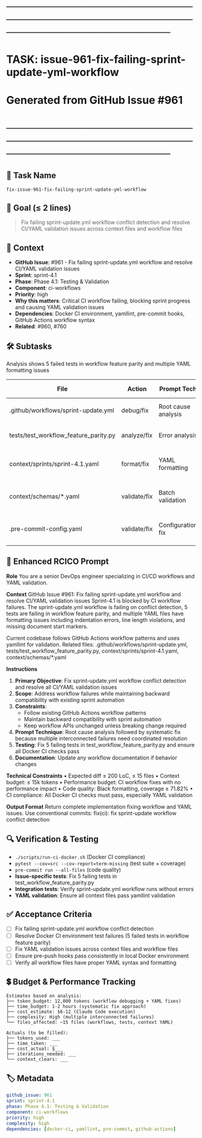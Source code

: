 # ────────────────────────────────────────────────────────────────────────
# TASK: issue-961-fix-failing-sprint-update-yml-workflow
# Generated from GitHub Issue #961
# ────────────────────────────────────────────────────────────────────────

## 📌 Task Name
`fix-issue-961-fix-failing-sprint-update-yml-workflow`

## 🎯 Goal (≤ 2 lines)
> Fix failing sprint-update.yml workflow conflict detection and resolve CI/YAML validation issues across context files and workflow files

## 🧠 Context
- **GitHub Issue**: #961 - Fix failing sprint-update.yml workflow and resolve CI/YAML validation issues
- **Sprint**: sprint-4.1
- **Phase**: Phase 4.1: Testing & Validation
- **Component**: ci-workflows
- **Priority**: high
- **Why this matters**: Critical CI workflow failing, blocking sprint progress and causing YAML validation issues
- **Dependencies**: Docker CI environment, yamllint, pre-commit hooks, GitHub Actions workflow syntax
- **Related**: #960, #760

## 🛠️ Subtasks
Analysis shows 5 failed tests in workflow feature parity and multiple YAML formatting issues

| File | Action | Prompt Tech | Purpose | Context Impact |
|------|--------|-------------|---------|----------------|
| .github/workflows/sprint-update.yml | debug/fix | Root cause analysis | Fix conflict detection failing | High |
| tests/test_workflow_feature_parity.py | analyze/fix | Error analysis | Fix 5 failing tests | High |
| context/sprints/sprint-4.1.yaml | format/fix | YAML formatting | Fix indentation and line length | Medium |
| context/schemas/*.yaml | validate/fix | Batch validation | Fix multiple document errors | Medium |
| .pre-commit-config.yaml | validate/fix | Configuration fix | Ensure hooks pass in Docker | Medium |

## 📝 Enhanced RCICO Prompt
**Role**
You are a senior DevOps engineer specializing in CI/CD workflows and YAML validation.

**Context**
GitHub Issue #961: Fix failing sprint-update.yml workflow and resolve CI/YAML validation issues
Sprint-4.1 is blocked by CI workflow failures. The sprint-update.yml workflow is failing on conflict detection, 5 tests are failing in workflow feature parity, and multiple YAML files have formatting issues including indentation errors, line length violations, and missing document start markers.

Current codebase follows GitHub Actions workflow patterns and uses yamllint for validation.
Related files: .github/workflows/sprint-update.yml, tests/test_workflow_feature_parity.py, context/sprints/sprint-4.1.yaml, context/schemas/*.yaml

**Instructions**
1. **Primary Objective**: Fix sprint-update.yml workflow conflict detection and resolve all CI/YAML validation issues
2. **Scope**: Address workflow failures while maintaining backward compatibility with existing sprint automation
3. **Constraints**:
   - Follow existing GitHub Actions workflow patterns
   - Maintain backward compatibility with sprint automation
   - Keep workflow APIs unchanged unless breaking change required
4. **Prompt Technique**: Root cause analysis followed by systematic fix because multiple interconnected failures need coordinated resolution
5. **Testing**: Fix 5 failing tests in test_workflow_feature_parity.py and ensure all Docker CI checks pass
6. **Documentation**: Update any workflow documentation if behavior changes

**Technical Constraints**
• Expected diff ≤ 200 LoC, ≤ 15 files
• Context budget: ≤ 15k tokens
• Performance budget: CI workflow fixes with no performance impact
• Code quality: Black formatting, coverage ≥ 71.82%
• CI compliance: All Docker CI checks must pass, especially YAML validation

**Output Format**
Return complete implementation fixing workflow and YAML issues.
Use conventional commits: fix(ci): fix sprint-update workflow conflict detection

## 🔍 Verification & Testing
- `./scripts/run-ci-docker.sh` (Docker CI compliance)
- `pytest --cov=src --cov-report=term-missing` (test suite + coverage)
- `pre-commit run --all-files` (code quality)
- **Issue-specific tests**: Fix 5 failing tests in test_workflow_feature_parity.py
- **Integration tests**: Verify sprint-update.yml workflow runs without errors
- **YAML validation**: Ensure all context files pass yamllint validation

## ✅ Acceptance Criteria
- [ ] Fix failing sprint-update.yml workflow conflict detection
- [ ] Resolve Docker CI environment test failures (5 failed tests in workflow feature parity)
- [ ] Fix YAML validation issues across context files and workflow files
- [ ] Ensure pre-push hooks pass consistently in local Docker environment
- [ ] Verify all workflow files have proper YAML syntax and formatting

## 💲 Budget & Performance Tracking
```
Estimates based on analysis:
├── token_budget: 12,000 tokens (workflow debugging + YAML fixes)
├── time_budget: 1-2 hours (systematic fix approach)
├── cost_estimate: $6-12 (Claude Code execution)
├── complexity: High (multiple interconnected failures)
└── files_affected: ~15 files (workflows, tests, context YAML)

Actuals (to be filled):
├── tokens_used: ___
├── time_taken: ___
├── cost_actual: $___
├── iterations_needed: ___
└── context_clears: ___
```

## 🏷️ Metadata
```yaml
github_issue: 961
sprint: sprint-4.1
phase: Phase 4.1: Testing & Validation
component: ci-workflows
priority: high
complexity: high
dependencies: [docker-ci, yamllint, pre-commit, github-actions]
```
